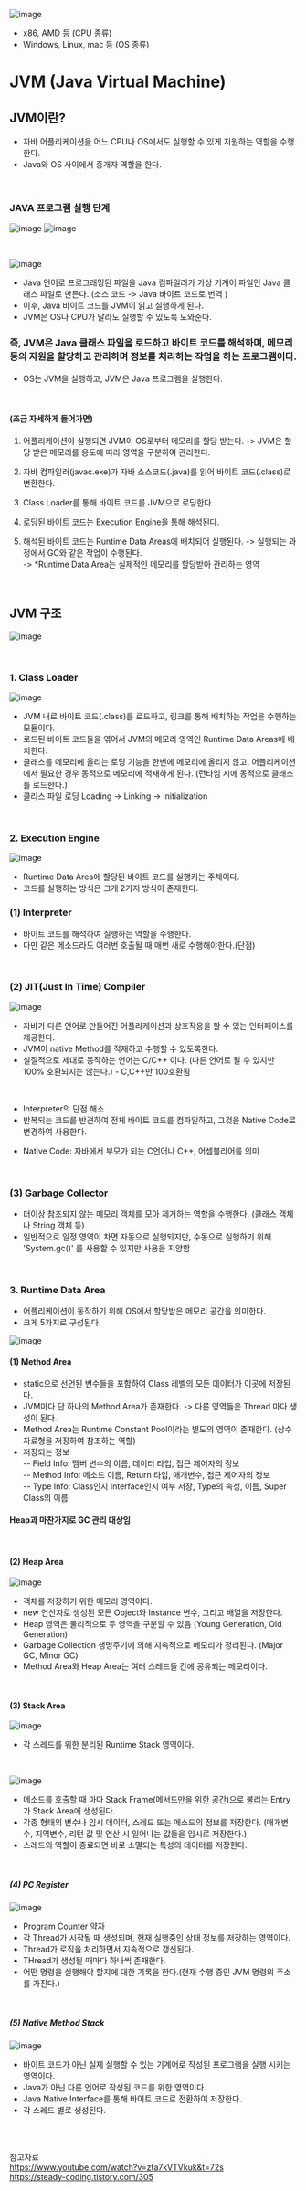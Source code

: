 ![image](https://user-images.githubusercontent.com/58407737/236123581-d65b2ce3-ed3e-4eb7-903c-345570dc422e.png)
</br>
- x86, AMD 등 (CPU 종류) 
- Windows, Linux, mac 등 (OS 종류)
 
# JVM (Java Virtual Machine)
## JVM이란?
- 자바 어플리케이션을 어느 CPU나 OS에서도 실행할 수 있게 지원하는 역할을 수행한다.
- Java와 OS 사이에서 중개자 역할을 한다.

</br>

### JAVA 프로그램 실행 단계 
![image](https://user-images.githubusercontent.com/58407737/236121418-7a0bf0f0-b7a0-4bba-b02b-15fdd5c9c338.png) 
![image](https://user-images.githubusercontent.com/58407737/236121556-192d28e0-0c0a-48a1-90c0-62dc37e71071.png)

</br>

![image](https://user-images.githubusercontent.com/58407737/236122938-507f7e15-bdf4-4e2a-8e07-abc80a26535a.png)

- Java 언어로 프로그래밍된 파일을 Java 컴파일러가 가상 기계어 파일인 Java 클래스 파일로 만든다. (소스 코드 -> Java 바이트 코드로 번역 )
- 이후, Java 바이트 코드를 JVM이 읽고 실행하게 된다.
- JVM은 OS나 CPU가 달라도 실행할 수 있도록 도와준다.

### 즉, JVM은 Java 클래스 파일을 로드하고 바이트 코드를 해석하며, 메모리 등의 자원을 할당하고 관리하며 정보를 처리하는 작업을 하는 프로그램이다. 
- OS는 JVM을 실행하고, JVM은 Java 프로그램을 실행한다. 


</br>

#### (조금 자세하게 들어가면)
1. 어플리케이션이 실행되면 JVM이 OS로부터 메모리를 할당 받는다.
-> JVM은 할당 받은 메모리를 용도에 따라 영역을 구분하여 관리한다.

2. 자바 컴파일러(javac.exe)가 자바 소스코드(.java)를 읽어 바이트 코드(.class)로 변환한다.

3. Class Loader를 통해 바이트 코드를 JVM으로 로딩한다.

4. 로딩된 바이트 코드는 Execution Engine을 통해 해석된다.

5. 해석된 바이트 코드는 Runtime Data Areas에 배치되어 실행된다. 
-> 실행되는 과정에서 GC와 같은 작업이 수행된다. </br>
->  *Runtime Data Area는 실제적인 메모리를 할당받아 관리하는 영역


</br>

## JVM 구조
![image](https://user-images.githubusercontent.com/58407737/236124515-36633b06-971b-48d7-afe1-6fce83eb04d0.png)

</br>

### 1. Class Loader
![image](https://user-images.githubusercontent.com/58407737/236127807-36547bb6-5d10-4bb5-bb6f-85e8699304b6.png)

- JVM 내로 바이트 코드(.class)를 로드하고, 링크를 통해 배치하는 작업을 수행하는 모듈이다.
- 로드된 바이트 코드들을 엮어서 JVM의 메모리 영역인 Runtime Data Areas에 배치한다.
- 클래스를 메모리에 올리는 로딩 기능을 한번에 메모리에 올리지 않고, 어플리케이션에서 필요한 경우 동적으로 메모리에 적재하게 된다. 
(런타임 시에 동적으로 클래스를 로드한다.)
- 클리스 파일 로딩
Loading -> Linking -> lnitialization

</br>

### 2.  Execution Engine
![image](https://user-images.githubusercontent.com/58407737/236125618-4d400a7c-e394-4342-8fd3-8cccfd7cd3d9.png)
</br>

- Runtime Data Area에 할당된 바이트 코드를 실행키는 주체이다.
- 코드를 실행하는 방식은 크게 2가지 방식이 존재한다.

### (1) Interpreter
- 바이트 코드를 해석하여 실행하는 역할을 수행한다.
- 다만 같은 메소드라도 여러번 호출될 때 매번 새로 수행해야한다.(단점) 

</br>

### (2) JIT(Just In Time) Compiler
![image](https://user-images.githubusercontent.com/58407737/236134597-af22470f-acc6-4bcb-adbf-e6b78f131a94.png)
- 자바가 다른 언어로 만들어진 어플리케이션과 상호작용을 할 수 있는 인터페이스를 제공한다.
- JVM이 native Method를 적재하고 수행할 수 있도록한다.
- 실질적으로 제대로 동작하는 언어는 C/C++ 이다. (다른 언어로 될 수 있지만 100% 호환되지는 않는다.) - C,C++만 100호환됨

</br>

- Interpreter의 단점 해소
- 반복되는 코드를 반견하여 전체 바이트 코드를 컴파일하고, 그것을 Native Code로 변경하여 사용한다.
* Native Code: 자바에서 부모가 되는 C언어나 C++, 어셈블리어를 의미

</br>

### (3) Garbage Collector
- 더이상 참조되지 않는 메모리 객체를 모아 제거하는 역할을 수행한다. (클래스 객체나 String 객체 등)
- 일반적으로 일정 영역이 차면 자동으로 실행되지만, 수동으로 실행하기 위해 'System.gc()' 를 사용할 수 있지만 사용을 지양함

</br>

### 3. Runtime Data Area
- 어플리케이션이 동작하기 위해 OS에서 할당받은 메모리 공간을 의미한다.
- 크게 5가지로 구성된다.

![image](https://user-images.githubusercontent.com/58407737/236129069-9bfe489f-312f-43b6-9284-628a4505057c.png)

#### (1) Method Area </br>
- static으로 선언된 변수들을 포함하여 Class 레벨의 모든 데이터가 이곳에 저장된다.
- JVM마다 단 하나의 Method Area가 존재한다. -> 다른 영역들은 Thread 마다 생성이 된다. 
- Method Area는 Runtime Constant Pool이라는 별도의 영역이 존재한다. (상수 자료형을 저장하여 참조하는 역할)
- 저장되는 정보 <br>
-- Field Info: 멤버 변수의 이름, 데이터 타입, 접근 제어자의 정보 <br>
-- Method Info: 메소드 이름, Return 타입, 매개변수, 접근 제어자의 정보 <br>
-- Type Info: Class인지 Interface인지 여부 저장, Type의 속성, 이름, Super Class의 이름 <br>

#### Heap과 마찬가지로 GC 관리 대상임

</br>

#### (2) Heap Area </br>
![image](https://user-images.githubusercontent.com/58407737/236130760-7b8a04c6-83cf-44f8-8ab8-cc5795fb040e.png)
- 객체를 저장하기 위한 메모리 영역이다.
- new 연산자로 생성된 모든 Object와 Instance 변수, 그리고 배열을 저장한다.
- Heap 영역은 물리적으로 두 영역을 구분할 수 있음 (Young Generation, Old Generation)
- Garbage Collection 생명주기에 의해 지속적으로 메모리가 정리된다. (Major GC, Minor GC)
- Method Area와 Heap Area는 여러 스레드들 간에 공유되는 메모리이다.

</br>

#### (3) Stack Area </br>
![image](https://user-images.githubusercontent.com/58407737/236132740-6b4109ac-df17-4778-aeda-a71463bee93d.png)
- 각 스레드를 위한 분리된 Runtime Stack 영역이다.

<br>

![image](https://user-images.githubusercontent.com/58407737/236133411-9c1f3bf6-48df-4340-8acc-8eba8d70ca9a.png)

- 메소드를 호출할 때 마다 Stack Frame(메서드만을 위한 공간)으로 불리는 Entry가 Stack Area에 생성된다.
- 각종 형태의 변수나 임시 데이터, 스레드 또는 메소드의 정보를 저장한다. (매개변수, 지역변수, 리턴 값 및 연산 시 일어나는 값들을 임시로 저장한다.)
- 스레드의 역할이 종료되면 바로 소멸되는 특성의 데이터를 저장한다.

</br>

##### (4) PC Register </br>
![image](https://user-images.githubusercontent.com/58407737/236133557-781679fe-5229-4e25-b580-b1da1c29dc5a.png)
- Program Counter 약자
- 각 Thread가 시작될 때 생성되며, 현재 실행중인 상태 정보를 저장하는 영역이다.
- Thread가 로직을 처리하면서 지속적으로 갱신된다.
- THread가 생성될 때마다 하나씩 존재한다.
- 어떤 명령을 실행해야 할지에 대한 기록을 한다.(현재 수행 중인 JVM 명령의 주소를 가진다.)

</br>

##### (5) Native Method Stack </br>
![image](https://user-images.githubusercontent.com/58407737/236134206-a0d69fa1-f8a1-4ea4-becd-4552674cb181.png)
- 바이트 코드가 아닌 실제 실행할 수 있는 기계어로 작성된 프로그램을 실행 시키는 영역이다.
- Java가 아닌 다른 언어로 작성된 코드를 위한 영역이다.
- Java Native Interface를 통해 바이트 코드로 전환하여 저장한다.
- 각 스레드 별로 생성된다.






</br>
</br>

참고자료 </br>
https://www.youtube.com/watch?v=zta7kVTVkuk&t=72s </br>
https://steady-coding.tistory.com/305 </br>
